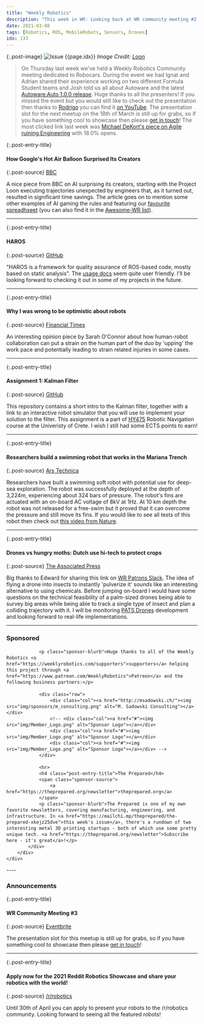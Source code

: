 ```yaml
---
title: "Weekly Robotics"
description: "This week in WR: Looking back at WR community meeting #2, static analysis of ROS projects, robots setting a working pace, deploying soft robots in Mariana Trench and more"
date: 2021-03-08
tags: [Robotics, ROS, MobileRobots, Sensors, Drones]
idx: 133
---
```


{:.post-image}
![Issue {{page.idx}}](/img/headers/{{page.idx}}.jpg "Issue {{page.idx}}")
*Image Credit: [Loon](https://loon.com/)*

> On Thursday last week we've held a Weekly Robotics Community meeting dedicated to Robocars. During the event we had Ignat and Adrian shared their experience working on two different Formula Student teams and Josh told us all about Autoware and the latest [Autoware.Auto 1.0.0 release](https://discourse.ros.org/t/autoware-auto-1-0-0-is-here/19085). Huge thanks to all the presenters! If you missed the event but you would still like to check out the presentation then thanks to [Rodrigo](https://www.linkedin.com/in/rodrigo-lopes-catto/) you can find it [on YouTube](https://youtu.be/nNWgXSi-lds). The presentation slot for the next meetup on the 18th of March is still up for grabs, so if you have something cool to showcase then please [get in touch](mailto:mat@weeklyrobotics.com)! The most clicked link last week was [Michael DeKort's piece on Agile ruining Engineering](https://imispgh.medium.com/silicon-valley-and-agile-are-ruining-engineering-196099378028) with 18.0% opens.

{:.post-entry-title}
#### How Google's Hot Air Balloon Surprised Its Creators

{:.post-source}
[BBC](https://www.bbc.com/future/article/20210222-how-googles-hot-air-balloon-surprised-its-creators)

A nice piece from BBC on AI surprising its creators, starting with the Project Loon executing trajectories unexpected by engineers that, as it turned out, resulted in significant time savings. The article goes on to mention some other examples of AI gaming the rules and featuring our [favourite spreadhseet](https://docs.google.com/spreadsheets/u/1/d/e/2PACX-1vRPiprOaC3HsCf5Tuum8bRfzYUiKLRqJmbOoC-32JorNdfyTiRRsR7Ea5eWtvsWzuxo8bjOxCG84dAg/pubhtml) (you can also find it in the [Awesome-WR list](https://github.com/msadowski/awesome-weekly-robotics)).

----

{:.post-entry-title}
#### HAROS

{:.post-source}
[GitHub](https://github.com/git-afsantos/haros)

"HAROS is a framework for quality assurance of ROS-based code, mostly based on static analysis". The [usage docs](https://github.com/git-afsantos/haros/blob/master/docs/USAGE.md) seem quite user friendly. I'll be looking forward to checking it out in some of my projects in the future.

----

{:.post-entry-title}
#### Why I was wrong to be optimistic about robots

{:.post-source}
[Financial Times](https://www.ft.com/content/087fce16-3924-4348-8390-235b435c53b2)

An interesting opinion piece by Sarah O'Connor about how human-robot collaboration can put a strain on the human part of the duo by 'upping' the work pace and potentially leading to strain related injuries in some cases.

----

{:.post-entry-title}
#### Assignment 1: Kalman Filter

{:.post-source}
[GitHub](https://github.com/denniskb/hy475/tree/master/assign1_kalman)

This repository contains a short intro to the Kalman filter, together with a link to an interactive robot simulator that you will use to implement your solution to the filter. This assignment is a part of [HY475](https://www.csd.uoc.gr/~hy475/) Robotic Navigation course at the Univeristy of Crete. I wish I still had some ECTS points to earn!

----

{:.post-entry-title}
#### Researchers build a swimming robot that works in the Mariana Trench

{:.post-source}
[Ars Technica](https://arstechnica.com/science/2021/03/researchers-build-a-swimming-robot-that-works-in-the-mariana-trench/)

Researchers have built a swimming soft robot with potential use for deep-sea exploration. The robot was successfully deployed at the depth of 3,224m, experiencing about 324 bars of pressure. The robot's fins are actuated with an on-board AC voltage of 8kV at 1Hz. At 10 km depth the robot was not released for a free-swim but it proved that it can overcome the pressure and still move its fins. If you would like to see all tests of this robot then check out [this video from Nature](https://youtu.be/shr6sJy_29E).

----

{:.post-entry-title}
#### Drones vs hungry moths: Dutch use hi-tech to protect crops

{:.post-source}
[The Associated Press](https://apnews.com/article/world-news-netherlands-3fb76e95fefbe0f9a160f330f3c4a075)

Big thanks to Edward for sharing this link on [WR Patrons Slack](https://www.patreon.com/WeeklyRobotics). The idea of flying a drone into insects to instantly 'pulverize it' sounds like an interesting alternative to using chemicals. Before jumping on-board I would have some questions on the technical feasibility of a palm-sized drones being able to survey big areas while being able to track a single type of insect and plan a colliding trajectory with it. I will be monitoring [PATS Drones](https://pats-drones.com/) development and looking forward to real-life implementations.

----
<div class="sponsor-snippet-wrapper">
    <div class="sponsor-snippet container-fluid">
        <div class="row">
            <div class="col-3 d-none d-sm-block"></div>
                <div class="col-sm-12 col-md-6 nopadding">
                    <h3 id="spoonsored">Sponsored</h3>

                <p class="sponsor-blurb">Huge thanks to all of the Weekly Robotics <a href="https://weeklyrobotics.com/supporters">supporters</a> helping this project through <a href="https://www.patreon.com/WeeklyRobotics">Patreon</a> and the following business partners:</p>

                <div class="row">
                    <div class="col"><a href="http://msadowski.ch/"><img src="img/sponsors/m_consulting.png" alt="M. Sadowski Consulting"></a></div>
                    <!-- <div class="col"><a href="#"><img src="img/Member_Logo.png" alt="Sponsor Logo"></a></div>
                    <div class="col"><a href="#"><img src="img/Member_Logo.png" alt="Sponsor Logo"></a></div>
                    <div class="col"><a href="#"><img src="img/Member_Logo.png" alt="Sponsor Logo"></a></div> -->
                </div>

                <hr>
                <h4 class="post-entry-title">The Prepared</h4>
                <span class="sponsor-source">
                    <a href="https://theprepared.org/newsletter">theprepared.org</a>
                </span>
                <p class="sponsor-blurb">The Prepared is one of my own favorite newsletters, covering manufacturing, engineering, and infrastructure. In <a href="https://mailchi.mp/theprepared/the-prepared-xkejz25dve">this week's issue</a>, there's a rundown of two interesting metal 3D printing startups - both of which use some pretty unique tech. <a href="https://theprepared.org/newsletter">Subscribe here - it's great</a>!</p>
            </div>
        </div>
    </div>
</div>
----

### Announcements

{:.post-entry-title}
#### WR Community Meeting #3

{:.post-source}
[Eventbrite](https://www.eventbrite.co.uk/e/weekly-robotics-community-meeting-3-speaker-tbd-tickets-144981865663)

The presentation slot for this meetup is still up for grabs, so if you have something cool to showcase then please [get in touch](mailto:mat@weeklyrobotics.com)!

----

{:.post-entry-title}
#### Apply now for the 2021 Reddit Robotics Showcase and share your robotics with the world!

{:.post-source}
[/r/robotics](https://www.reddit.com/r/robotics/comments/laceed/apply_now_for_the_2021_reddit_robotics_showcase/)

Until 30th of April you can apply to present your robots to the /r/robotics community. Looking forward to seeing all the featured robots!

